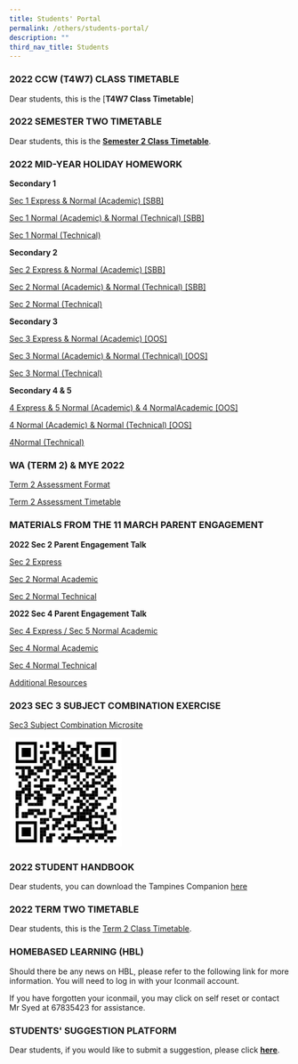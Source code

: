 ```yaml
---
title: Students' Portal
permalink: /others/students-portal/
description: ""
third_nav_title: Students
---
```

### 2022 CCW (T4W7) CLASS TIMETABLE

Dear students, this is the [**T4W7 Class Timetable**]


### 2022 SEMESTER TWO TIMETABLE


Dear students, this is the **[Semester 2 Class Timetable](/files/Timetable%202022%20Sem%202_C5%20CLASSES.pdf)**.


### 2022 MID-YEAR HOLIDAY HOMEWORK


**Secondary 1**  

[Sec 1 Express & Normal (Academic) [SBB]](/files/2022%20TPSS%20Mid-Year%20Hol%20Homework%201E%20%201NASBB_FINAL.pdf)

[Sec 1 Normal (Academic) & Normal (Technical) [SBB]](/files/2022%20TPSS%20Mid-Year%20Hol%20Homework%201NA%20%201NT%20SBB_FINAL.pdf)

[Sec 1 Normal (Technical)](/files/2022%20TPSS%20Mid-Year%20Hol%20Homework%201NT%20SBB_FINAL.pdf)

**Secondary 2**

[Sec 2 Express & Normal (Academic) [SBB]](/files/2022%20TPSS%20Mid-Year%20Hol%20Homework%202E%20%202NASBB_FINAL.pdf)

[Sec 2 Normal (Academic) & Normal (Technical) [SBB]](/files/2022%20TPSS%20Mid-Year%20Hol%20Homework%202NA%20%202NT%20SBB_FINAL.pdf)

[Sec 2 Normal (Technical)](/files/2022%20TPSS%20Mid-Year%20Hol%20Homework%202NT%20SBB_FINAL.pdf)

**Secondary 3**

[Sec 3 Express & Normal (Academic) [OOS]](/files/2022%20TPSS%20Mid-Year%20Hol%20Homework%203E%20%203NAOOS_FINAL.pdf)

[Sec 3 Normal (Academic) & Normal (Technical) [OOS]](/files/2022%20TPSS%20Mid-Year%20Hol%20Homework%203NA%20%203NTOOS_FINAL.pdf)

[Sec 3 Normal (Technical)](/files/2022%20TPSS%20Mid-Year%20Hol%20Homework%203NT_FINAL.pdf)

**Secondary 4 & 5**

[4 Express & 5 Normal (Academic) & 4 NormalAcademic [OOS]](/files/2022%20TPSS%20Mid-Year%20Hol%20Homework%204E5N%20%204NAOOS_FINAL.pdf)

[4 Normal (Academic) & Normal (Technical) [OOS]](/files/2022%20TPSS%20Mid-Year%20Hol%20Homework%204NA%20%204NTOOS_FINAL.pdf)

[4Normal (Technical)](/files/2022%20TPSS%20Mid-Year%20Hol%20Homework%204NT_FINAL.pdf)

### WA (TERM 2) & MYE 2022

[Term 2 Assessment Format](/files/Term%202%20ASSESSMENT%20FORMAT%202022.pdf)

[Term 2 Assessment Timetable](/files/WA%20Term%202%20%20MYE%20TIMETABLE%202022.pdf)

### MATERIALS FROM THE 11 MARCH PARENT ENGAGEMENT

**2022 Sec 2 Parent Engagement Talk**

[Sec 2 Express](/files/FOR%20SCH%20WESBITE%202022%202E%20Parent%20Engagement%20Talk.pdf)

[Sec 2 Normal Academic](/files/FOR%20SCH%20WEBSITE%202022%202NA%20Parent%20Engagement%20Talk.pdf)

[Sec 2 Normal Technical](/files/FOR%20SCH%20WEBSITE%202022%202NT%20Parent%20Engagement%20Talk.pdf)

**2022 Sec 4 Parent Engagement Talk**

[Sec 4 Express / Sec 5 Normal Academic](/files/FOR%20SCH%20WEBSITE%202022%204E5NA%20Parent%20Engagement%20Talk.pdf)

[Sec 4 Normal Academic](/files/FOR%20SCH%20WEBSITE%202022%204NA%20Parent%20Engagement%20Talk.pdf)

[Sec 4 Normal Technical](/files/FOR%20SCH%20WEBSITE%202022%204NT%20Parent%20Engagement%20Talk.pdf)

[Additional Resources](/files/FOR%20SCH%20WEBSITE%20Additional%20Resources%204E5N4NA4NT.pdf)

### 2023 SEC 3 SUBJECT COMBINATION EXERCISE

[Sec3 Subject Combination Microsite](https://sites.google.com/moe.edu.sg/tpsssubjectcombi/home)

<img src="/images/Subject%20combi%202023.png" 
     style="width:40%">
		 
### 2022 STUDENT HANDBOOK

Dear students, you can download the Tampines Companion [here](/files/Tampines%20Companion%202022%20Version.pdf)

### 2022 TERM TWO TIMETABLE

Dear students, this is the [Term 2 Class Timetable](/files/TIMETABLE%202022%20TERM%202_B1%20CLASSES.pdf).

### HOMEBASED LEARNING (HBL)


Should there be any news on HBL, please refer to the following link for more information. You will need to log in with your Iconmail account.  
  
If you have forgotten your iconmail, you may click on self reset or contact Mr Syed at 67835423 for assistance.

### STUDENTS' SUGGESTION PLATFORM 

Dear students, if you would like to submit a suggestion, please click [**here**](https://docs.google.com/forms/d/e/1FAIpQLSd0DVbapkQ1kSpGcwO3ws9aBsnvS2le1xz7iSTZ17LJTgWRJQ/viewform?usp=sf_link).